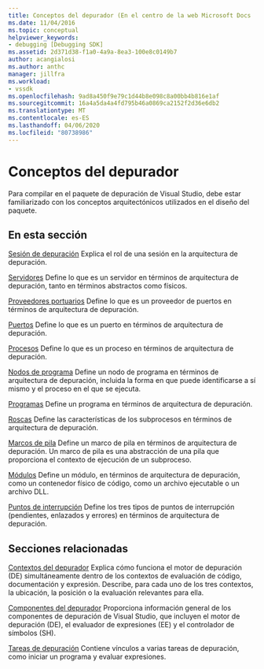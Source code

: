 ```yaml
---
title: Conceptos del depurador (En el centro de la web Microsoft Docs
ms.date: 11/04/2016
ms.topic: conceptual
helpviewer_keywords:
- debugging [Debugging SDK]
ms.assetid: 2d371d38-f1a0-4a9a-8ea3-100e8c0149b7
author: acangialosi
ms.author: anthc
manager: jillfra
ms.workload:
- vssdk
ms.openlocfilehash: 9ad8a450f9e79c1d44b8e098c8a00bb4b816e1af
ms.sourcegitcommit: 16a4a5da4a4fd795b46a0869ca2152f2d36e6db2
ms.translationtype: MT
ms.contentlocale: es-ES
ms.lasthandoff: 04/06/2020
ms.locfileid: "80738986"
---
```

# <a name="debugger-concepts"></a>Conceptos del depurador
Para compilar en el paquete de depuración de Visual Studio, debe estar familiarizado con los conceptos arquitectónicos utilizados en el diseño del paquete.

## <a name="in-this-section"></a>En esta sección
 [Sesión de depuración](../../extensibility/debugger/debug-session.md) Explica el rol de una sesión en la arquitectura de depuración.

 [Servidores](../../extensibility/debugger/servers-visual-studio-sdk.md) Define lo que es un servidor en términos de arquitectura de depuración, tanto en términos abstractos como físicos.

 [Proveedores portuarios](../../extensibility/debugger/port-suppliers.md) Define lo que es un proveedor de puertos en términos de arquitectura de depuración.

 [Puertos](../../extensibility/debugger/ports.md) Define lo que es un puerto en términos de arquitectura de depuración.

 [Procesos](../../extensibility/debugger/processes.md) Define lo que es un proceso en términos de arquitectura de depuración.

 [Nodos de programa](../../extensibility/debugger/program-nodes.md) Define un nodo de programa en términos de arquitectura de depuración, incluida la forma en que puede identificarse a sí mismo y el proceso en el que se ejecuta.

 [Programas](../../extensibility/debugger/programs.md) Define un programa en términos de arquitectura de depuración.

 [Roscas](../../extensibility/debugger/threads.md) Define las características de los subprocesos en términos de arquitectura de depuración.

 [Marcos de pila](../../extensibility/debugger/stack-frames.md) Define un marco de pila en términos de arquitectura de depuración. Un marco de pila es una abstracción de una pila que proporciona el contexto de ejecución de un subproceso.

 [Módulos](../../extensibility/debugger/modules.md) Define un módulo, en términos de arquitectura de depuración, como un contenedor físico de código, como un archivo ejecutable o un archivo DLL.

 [Puntos de interrupción](../../extensibility/debugger/breakpoints-visual-studio-sdk.md) Define los tres tipos de puntos de interrupción (pendientes, enlazados y errores) en términos de arquitectura de depuración.

## <a name="related-sections"></a>Secciones relacionadas
 [Contextos del depurador](../../extensibility/debugger/debugger-contexts.md) Explica cómo funciona el motor de depuración (DE) simultáneamente dentro de los contextos de evaluación de código, documentación y expresión. Describe, para cada uno de los tres contextos, la ubicación, la posición o la evaluación relevantes para ella.

 [Componentes del depurador](../../extensibility/debugger/debugger-components.md) Proporciona información general de los componentes de depuración de Visual Studio, que incluyen el motor de depuración (DE), el evaluador de expresiones (EE) y el controlador de símbolos (SH).

 [Tareas de depuración](../../extensibility/debugger/debugging-tasks.md) Contiene vínculos a varias tareas de depuración, como iniciar un programa y evaluar expresiones.
